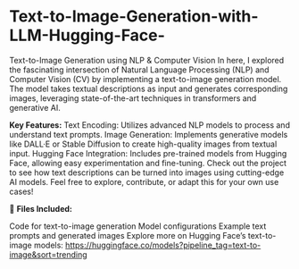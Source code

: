 # Text-to-Image-Generation-with-LLM-Hugging-Face-

Text-to-Image Generation using NLP & Computer Vision
In here, I explored the fascinating intersection of Natural Language Processing (NLP) and Computer Vision (CV) by implementing a text-to-image generation model. The model takes textual descriptions as input and generates corresponding images, leveraging state-of-the-art techniques in transformers and generative AI.

**Key Features:**
Text Encoding: Utilizes advanced NLP models to process and understand text prompts.
Image Generation: Implements generative models like DALL·E or Stable Diffusion to create high-quality images from textual input.
Hugging Face Integration: Includes pre-trained models from Hugging Face, allowing easy experimentation and fine-tuning.
Check out the project to see how text descriptions can be turned into images using cutting-edge AI models. Feel free to explore, contribute, or adapt this for your own use cases!

📂 **Files Included:**

Code for text-to-image generation
Model configurations
Example text prompts and generated images
Explore more on Hugging Face’s text-to-image models: https://huggingface.co/models?pipeline_tag=text-to-image&sort=trending

